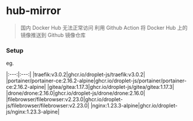 # hub-mirror

> 国内 Docker Hub 无法正常访问
> 利用 Github Action 将 Docker Hub 上的镜像推送到 Github 镜像仓库

### Setup

eg.

|:---:|:---:|
|traefik:v3.0.2|ghcr.io/droplet-js/traefik:v3.0.2|
|portainer/portainer-ce:2.16.2-alpine|ghcr.io/droplet-js/portainer/portainer-ce:2.16.2-alpine|
|gitea/gitea:1.17.3|ghcr.io/droplet-js/gitea/gitea:1.17.3|
|drone/drone:2.16.0|ghcr.io/droplet-js/drone/drone:2.16.0|
|filebrowser/filebrowser:v2.23.0|ghcr.io/droplet-js/filebrowser/filebrowser:v2.23.0|
|nginx:1.23.3-alpine|ghcr.io/droplet-js/nginx:1.23.3-alpine|
